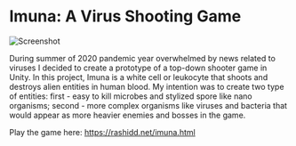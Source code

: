 # Imuna: A Virus Shooting Game

![Screenshot](https://user-images.githubusercontent.com/35751462/222854230-ba5450c4-435e-4e81-b876-b68c2bd3f3a8.png)


During summer of 2020 pandemic year overwhelmed by news related to viruses I decided to create a prototype of a top-down shooter game in Unity. In this project, Imuna is a white cell or leukocyte that shoots and destroys alien entities in human blood. My intention was to create two type of entities: first - easy to kill microbes and stylized spore like nano organisms; second - more complex organisms like viruses and bacteria that would appear as more heavier enemies and bosses in the game.


Play the game here: https://rashidd.net/imuna.html
